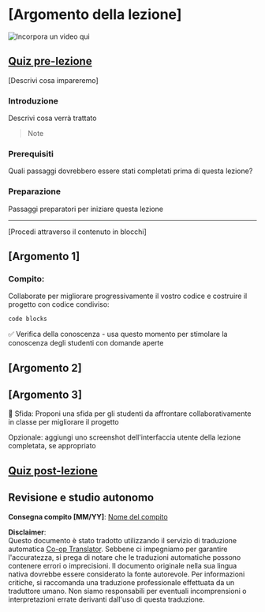 <!--
CO_OP_TRANSLATOR_METADATA:
{
  "original_hash": "0494be70ad7fadd13a8c3d549c23e355",
  "translation_date": "2025-08-26T00:51:37+00:00",
  "source_file": "lesson-template/README.md",
  "language_code": "it"
}
-->
# [Argomento della lezione]

![Incorpora un video qui](../../../lesson-template/video-url)

## [Quiz pre-lezione](../../../lesson-template/quiz-url)

[Descrivi cosa impareremo]

### Introduzione

Descrivi cosa verrà trattato

> Note

### Prerequisiti

Quali passaggi dovrebbero essere stati completati prima di questa lezione?

### Preparazione

Passaggi preparatori per iniziare questa lezione

---

[Procedi attraverso il contenuto in blocchi]

## [Argomento 1]

### Compito:

Collaborate per migliorare progressivamente il vostro codice e costruire il progetto con codice condiviso:

```html
code blocks
```

✅ Verifica della conoscenza - usa questo momento per stimolare la conoscenza degli studenti con domande aperte

## [Argomento 2]

## [Argomento 3]

🚀 Sfida: Proponi una sfida per gli studenti da affrontare collaborativamente in classe per migliorare il progetto

Opzionale: aggiungi uno screenshot dell'interfaccia utente della lezione completata, se appropriato

## [Quiz post-lezione](../../../lesson-template/quiz-url)

## Revisione e studio autonomo

**Consegna compito [MM/YY]**: [Nome del compito](assignment.md)

**Disclaimer**:  
Questo documento è stato tradotto utilizzando il servizio di traduzione automatica [Co-op Translator](https://github.com/Azure/co-op-translator). Sebbene ci impegniamo per garantire l'accuratezza, si prega di notare che le traduzioni automatiche possono contenere errori o imprecisioni. Il documento originale nella sua lingua nativa dovrebbe essere considerato la fonte autorevole. Per informazioni critiche, si raccomanda una traduzione professionale effettuata da un traduttore umano. Non siamo responsabili per eventuali incomprensioni o interpretazioni errate derivanti dall'uso di questa traduzione.